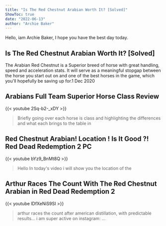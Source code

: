 ```yaml
---
title: "Is The Red Chestnut Arabian Worth It? [Solved]"
ShowToc: true 
date: "2022-06-13"
author: "Archie Baker" 
---
```


Hello, iam Archie Baker, I hope you have the best day today.
## Is The Red Chestnut Arabian Worth It? [Solved]
The Arabian Red Chestnut is a Superior breed of horse with great handling, speed and acceleration stats. It will serve as a meaningful stopgap between the horse you start out on and one of the best horses in the game, which you'll hopefully be saving up for.1 Dec 2020

## Arabians Full Team Superior Horse Class Review
{{< youtube 2Sq-b2-_xDY >}}
>Briefly going over each horse is class and highlighting the differences and what each brings to the table in 

## Red Chestnut Arabian! Location ! Is It Good ?! Red Dead Redemption 2 PC
{{< youtube bYz9_BnMt8Q >}}
>Hello In today's video i will show you the location of the 

## Arthur Races The Count With The Red Chestnut Arabian in Red Dead Redemption 2
{{< youtube lDfXeNiS9SI >}}
>arthur races the count after american distillation, with predictable results... i am super active on instagram: ...


